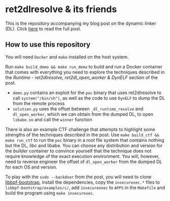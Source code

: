 # ret2dlresolve & its friends

This is the repository accompanying my blog post on the dynamic linker (DL). Click [here](https://blog.eb9f.de/2023/03/29/ret2dlresolve.html) to read the full post.

## How to use this repository

You will need `Docker` and `make` installed on the host system.

Run `make build_demo && make run_demo` to build and run a Docker container that comes with everything you need to explore the techniques described in the 
*Runtime - ret2dlresolve, ret2dl_open_worker & DynELF* section of the post.
- `demo.py` contains an exploit for the `poc` binary that uses ret2dlresolve to call `system("/bin/sh")`, as well as
  the code to use `DynELF` to dump the DL from the remote process
- `solution.py` uses the offset between `_dl_runtime_resolve` and `dl_open_worker`, which we can obtain from the dumped DL, to open `libabe.so` and
  call the `winner` function

There is also an example CTF challenge that attempts to highlight some strengths of the techniques described in the post.
Use `make build_ctf && make run_ctf` to run the `poc` binary in a root file system that contains nothing but the DL, libc and libabe.
You can choose any distribution and version for the *builder* container to convince yourself that the technique does not require knowledge
of the exact execution environment. You will, however, need to reverse engineer the offset of `dl_open_worker` from the dumped DL for each OS and version.

To play with the `sudo --backdoor` from the post, you will need to clone [libbpf-bootstrap](https://github.com/libbpf/libbpf-bootstrap), install the 
dependencies, copy the `insecurexec.*` files to `libbpf-bootstrap/examples/c/`, add `insecureexec` to `APPS` in the `Makefile` and build the program
using `make insecurexec`.
